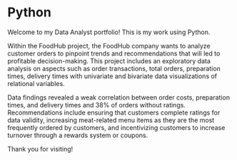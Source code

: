 # Python

Welcome to my Data Analyst portfolio! This is my work using Python. 

Within the FoodHub project, the FoodHub company wants to analyze customer orders to pinpoint trends and recommendations that will led to profitable decision-making.
This project includes an exploratory data analysis on aspects such as order transactions, total orders, preparation times, delivery times with univariate and 
bivariate data visualizations of relational variables. 

Data findings revealed a weak correlation between order costs, preparation times, and delivery times and 38% of orders without ratings. Recommendations include
ensuring that customers complete ratings for data validity, increasing meat-related menu items as they are the most frequently ordered by customers, and incentivizing 
customers to increase turnover through a rewards system or coupons.

Thank you for visiting!
